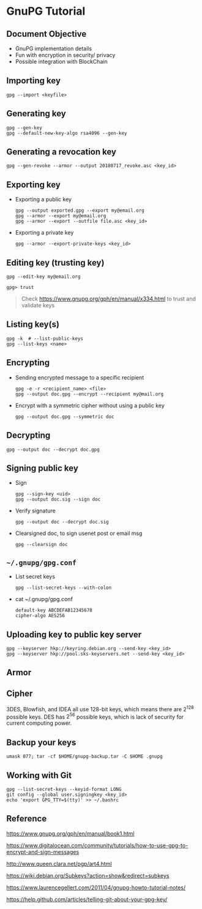 # GnuPG Tutorial

## Document Objective
- GnuPG implementation details
- Fun with encryption in security/ privacy
- Possible integration with BlockChain

## Importing key

```
gpg --import <keyfile>
```

## Generating key

```
gpg --gen-key
gpg --default-new-key-algo rsa4096 --gen-key
```

## Generating a revocation key

```
gpg --gen-revoke --armor --output 20180717_revoke.asc <key_id>
```

## Exporting key

- Exporting a public key

  ```
  gpg --output exported.gpg --export my@email.org
  gpg --armor --export my@email.org
  gpg --armor --export --outfile file.asc <key_id>
  ```

- Exporting a private key

  ```
  gpg --armor --export-private-keys <key_id>
  ```

## Editing key (trusting key)

```
gpg --edit-key my@email.org

gpg> trust
```

> Check https://www.gnupg.org/gph/en/manual/x334.html to trust and validate keys

## Listing key(s)

```
gpg -k  # --list-public-keys
gpg --list-keys <name>
```

## Encrypting

- Sending encrypted message to a specific recipient

  ```
  gpg -e -r <recipient_name> <file>
  gpg --output doc.gpg --encrypt --recipient my@mail.org
  ```
- Encrypt with a symmetric cipher without using a public key

  ```
  gpg --output doc.gpg --symmetric doc
  ```

## Decrypting

```
gpg --output doc --decrypt doc.gpg
```

## Signing public key

- Sign

  ```
  gpg --sign-key <uid>
  gpg --output doc.sig --sign doc
  ```

- Verify signature
  ```
  gpg --output doc --decrypt doc.sig
  ```

- Clearsigned doc, to sign usenet post or email msg
  ```
  gpg --clearsign doc
  ```

<!--
## Licensing key
-->

## ```~/.gnupg/gpg.conf```

- List secret keys
  ```
  gpg --list-secret-keys --with-colon
  ```

- cat ~/.gnupg/gpg.conf
  ```
  default-key ABCDEFAB12345678
  cipher-algo AES256
  ```

## Uploading key to public key server

```
gpg --keyserver hkp://keyring.debian.org --send-key <key_id>
gpg --keyserver hkp://pool.sks-keyservers.net --send-key <key_id>
```

## Armor

## Cipher

3DES, Blowfish, and IDEA all use 128-bit keys, which means there are $2^{128}$ possible keys. DES has $2^{56}$ possible keys, which is lack of security for current computing power.

## Backup your keys

```
umask 077; tar -cf $HOME/gnupg-backup.tar -C $HOME .gnupg
```

## Working with Git

```
gpg --list-secret-keys --keyid-format LONG
git config --global user.signingkey <key_id>
echo 'export GPG_TTY=$(tty)' >> ~/.bashrc
```

## Reference

https://www.gnupg.org/gph/en/manual/book1.html

https://www.digitalocean.com/community/tutorials/how-to-use-gpg-to-encrypt-and-sign-messages

http://www.queen.clara.net/pgp/art4.html

https://wiki.debian.org/Subkeys?action=show&redirect=subkeys

https://www.laurencegellert.com/2011/04/gnupg-howto-tutorial-notes/

https://help.github.com/articles/telling-git-about-your-gpg-key/
